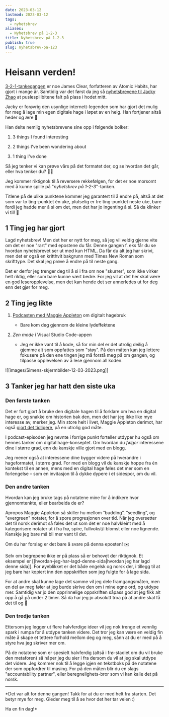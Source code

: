 ```yaml
---
date: 2023-03-12
lastmod: 2023-03-12
tags:
  - nyhetsbrev
aliases:
  - Nyhetsbrev på 1-2-3
title: Nyhetsbrev på 1-2-3
publish: true
slug: nyhetsbrev-pa-123
---
```


# Heisann verden!

[3-2-1-tankegangen](https://jamesclear.com/3-2-1/february-2-2023) er noe James Clear, forfatteren av Atomic Habits, har gjort i mange år. Samtidig var det først da jeg så [nyhetsbrevene til Jacky Zhao](https://github.com/jackyzha0/blog/blob/master/newsletter/4.md) at puslespillbitene falt på plass i hodet mitt.

Jacky er forøvrig den usynlige internett-legenden som har gjort det mulig for meg å lage min egen digitale hage i løpet av en helg. Han fortjener altså heder og ære 👏

Han delte nemlig nyhetsbrevene sine opp i følgende bolker:

1.  3 things I found interesting
    
2.  2 things I've been wondering about
    
3.  1 thing I've done

Så jeg tenker vi kan prøve vårs på det formatet der, og se hvordan det går, eller hva tenker du? 🤷‍♂️

Jeg kommer riktignok til å reversere rekkefølgen, for det er noe morsomt med å kunne spille på "*nyhetsbrev på 1-2-3*"-tanken.

Titlene på de ulike punktene kommer jeg garantert til å endre på, altså at det som var to ting-punktet én uke, plutselig er tre ting-punktet neste uke, bare fordi jeg hadde mer å si om det, men det har jo ingenting å si. Så da klinker vi til! 🥳

## 1 Ting jeg har gjort

Lagd nyhetsbrev! Men det her er nytt for meg, så jeg vil veldig gjerne vite om det er noe "rart" med epostene du får. Denne gangen f. eks får du se hvordan nyhetsbrevet ser ut med kun HTML. Da får du alt jeg har skrivi, men det er også en kritthvit bakgrunn med Times New Roman som skrifttype. Det skal jeg prøve å endre på til neste gang.

Det er derfor jeg trenger deg til å si i fra om noe "skurrer", som ikke virker helt riktig, eller som bare kunne vært bedre. For jeg vil at det her skal være en god leseropplevelse, men det kan hende det ser annerledes ut for deg enn det gjør for meg.

## 2 Ting jeg likte

1.  [Podcasten med Maggie Appleton](https://open.spotify.com/episode/3wUYDrn5wB7oNDrugprH1F?si=523211ad911247df) om digitalt hagebruk
	- Bare kom deg gjennom de kleine lydeffektene

3.  *Zen mode* i Visual Studio Code-appen
	- Jeg er ikke vant til å kode, så for min del er det utrolig deilig å gjemme alt som oppfattes som "støy". På den måten kan jeg lettere fokusere på den ene tingen jeg må forstå meg på om gangen, og tilpasse opplevelsen av å lese gjennom all koden.

![[images/Simens-skjermbilder-12-03-2023.png]]

## 3 Tanker jeg har hatt den siste uka

### Den første tanken

Det er fort gjort å bruke den digitale hagen til å forklare om hva en digital hage er, og snakke om historien bak den, men det har jeg ikke like mye interesse av, merker jeg. Min store helt i livet, Maggie Appleton derimot, har også [gjort det tidligere](https://maggieappleton.com/garden-history), på en utrolig god måte.

I podcast-episoden jeg nevnte i forrige punkt forteller utdyper hu også om hennes tanker om digital hage-konseptet. Om hvordan du *følger* interessene dine i større grad, enn du kanskje ville gjort med en blogg.

Jeg mener også at interessene dine bygger videre på hverandre i hageformatet, i større grad. For med en blogg vil du kanskje hoppe fra én kontekst til en annen, mens med en digital hage føles det mer som en forlengelse – som en invitasjon til å dykke dypere i et sidespor, om du vil.

### Den andre tanken

Hvordan kan jeg bruke tags på notatene mine for å indikere hvor gjennomtenkte, eller bearbeida de er?

Apropos Maggie Appleton så skiller hu mellom “budding”, “seedling”, og "evergreen" notater, for å spore progresjonen over tid. Når jeg oversetter det til norsk derimot så føles det ut som det er noe halvkleint med å kategorisere notater ut i fra frø, spire, fullvokst/i blomst eller noe lignende. Kanskje jeg bare må bli mer vant til det.

Om du har forslag er det bare å svare på denna eposten! ✉️

Selv om begrepene ikke er på plass så er behovet der riktignok. Et eksempel er [[hvordan-jeg-har-lagd-denne-sida|hvordan jeg har lagd denne sida]]. For øyeblikket er det både engelsk og norsk der, i tillegg til at jeg bare har kopiert inn den oppskriften som jeg fulgte for å lage sida.

For at andre skal kunne lage det samme vil jeg dele framgangsmåten, men en del av meg føler at jeg burde skrive den om i mine egne ord, og utdype mer. Samtidig var jo den opprinnelige oppskriften såpass god at jeg fikk alt opp å gå på under 2 timer. Så da har jeg jo absolutt troa på at andre skal få det til og 💪

### Den tredje tanken

Ettersom jeg legger ut flere halvferdige ideer vil jeg nok trenge et vennlig spark i rumpa for å utdype tanken videre. Det tror jeg kan være en veldig fin måte å skape et tettere forhold mellom deg og meg, sånn at du er med på å styre hva jeg skriver mer om.

På de notatene som er spesielt halvferdig (altså i frø-stadiet om du vil bruke den metaforen) så håper jeg du sier i fra dersom du vil at jeg skal utdype det videre. Jeg kommer nok til å legge igjen en tekstboks på de notatene der som oppfordrer til masing. For på den måten blir du en slags "accountability partner", eller beregnelighets-bror som vi kan kalle det på norsk.

---

*Det var alt for denne gangen! Takk for at du er med helt fra starten. Det betyr mye for meg. Gleder meg til å se hvor det her tar veien :)

Ha en fin dag!*

